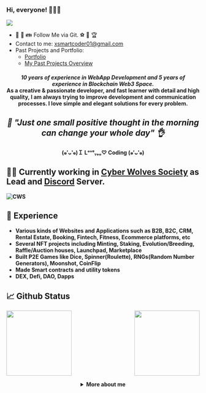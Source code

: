 ### Hi, everyone! 👋🙋‍♂️

<!--
**smartgru25/smartgru25** is a ✨ _special_ ✨ repository because its `README.md` (this file) appears on your GitHub profile.

Here are some ideas to get you started:

- 🔭 I’m currently working on ...
- 🌱 I’m currently learning ...
- 👯 I’m looking to collaborate on ...
- 🤔 I’m looking for help with ...
- 💬 Ask me about ...
- 📫 How to reach me: ...
- 😄 Pronouns: ...
- ⚡ Fun fact: ...
-->

![](https://komarev.com/ghpvc/?username=smartgru25&color=yellow)

- 🤝 💖 👪 Follow Me via Git. ⚽ 🥰 🏆
- Contact to me: xsmartcoder01@gmail.com
- Past Projects and Portfolio: 
  - <a href="https://mysticbets.io">Portfolio</a>
  - <a href="https://github.com/SmartGru25/Projects-Overview">My Past Projects Overview</a>

<h4 align="center">
  <i><b>10 years of experience in WebApp Development and 5 years of experience in Blockchain Web3 Space.</i>
<br />
As a creative & passionate developer, and fast learner with detail and high quality, I am always trying to improve development and communication processes. I love simple and elegant solutions for every problem.
<br />
</h4>

<i><h2 align="center">🎃 "Just one small positive thought in the morning can change your whole day" 👌 </h2></i>
<h4 align="center">(๑′ᴗ‵๑)Ｉ Lᵒᵛᵉᵧₒᵤ♡ Coding (๑′ᴗ‵๑)</h4>

<!-- ## 👨‍💻 Currently working in [MetaKongz](https://www.metakongz.art) as Team Member and [Discord](https://discord.gg/metakongzgc) Server.

![](https://pbs.twimg.com/profile_banners/1480769564245999618/1645162290/1500x500) -->
  
## 👨‍💻 Currently working in [Cyber Wolves Society](https://twitter.com/cyberwolvessoc) as Lead and [Discord](https://discord.gg/vV5VbxKG) Server.

<!-- ![](https://minionicious.files.wordpress.com/2016/08/dave2.png) -->
![CWS](https://user-images.githubusercontent.com/89365150/202695915-8e27499d-c325-49e8-8d1e-9e8ccd88d673.png)


## 🌱 Experience

- Various kinds of Websites and Applications such as B2B, B2C, CRM, Rental Estate, Booking, Fintech, Fitness, Ecommerce platforms, etc
- Several NFT projects including Minting, Staking, Evolution/Breeding, Raffle/Auction houses, Launchpad, Marketplace
- Built P2E Games like Dice, Spinner(Roulette), RNGs(Random Number Generators), Moonshot, CoinFlip
- Made Smart contracts and utility tokens
- DEX, Defi, DAO, Dapps
  
## 📈 Github Status
<p>
<img align="" height="170px" src="https://github-readme-stats.vercel.app/api/top-langs/?username=
                                  -lucky1030&exclude_repo=smartgru25.github.io,free-for-dev&layout=compact&langs_count=8&theme=radical">
<img align="right" height="170px" src="https://github-readme-stats.vercel.app/api?username=smartgru25&sshow_icons=true&theme=radical&count_private=true">
</p>

<details>
  <summary align="center">More about me</summary>
  
⚡ These are languages and frameworks I mostly use:
  
- Solidity programming (ERC-20, 721, 721A, 1155) to write various contracts
- Rust and Anchor framework
- Web3 integration
- Next.js or Nuxt.js or Angular
- Node or Go or Python or Ruby or Laravel
- MongoDB or MySQL or Postgre or Oracle

</details>
  

